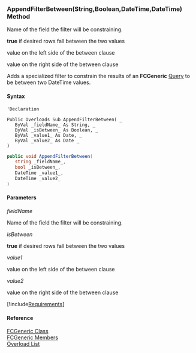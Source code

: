 ﻿### AppendFilterBetween(String,Boolean,DateTime,DateTime) Method

Name of the field the filter will be constraining.

**true** if desired rows fall between the two values

value on the left side of the between clause

value on the right side of the between clause

Adds a specialized filter to constrain the results of an **FCGeneric** [Query](fcSDK~FChoice.Foundation.FCGeneric~Query.md) to be between two DateTime values.

#### Syntax

```vbnet
'Declaration

Public Overloads Sub AppendFilterBetween( _
   ByVal _fieldName_ As String, _
   ByVal _isBetween_ As Boolean, _
   ByVal _value1_ As Date, _
   ByVal _value2_ As Date _
) 
```

```csharp
public void AppendFilterBetween( 
   string _fieldName_,
   bool _isBetween_,
   DateTime _value1_,
   DateTime _value2_
)
```

#### Parameters

_fieldName_

Name of the field the filter will be constraining.

_isBetween_

**true** if desired rows fall between the two values

_value1_

value on the left side of the between clause

_value2_

value on the right side of the between clause

[!include[Requirements](../partials/requirements.md)]

#### Reference

[FCGeneric Class](fcSDK~FChoice.Foundation.FCGeneric.md)  
[FCGeneric Members](fcSDK~FChoice.Foundation.FCGeneric_members.md)  
[Overload List](fcSDK~FChoice.Foundation.FCGeneric~AppendFilterBetween.md)